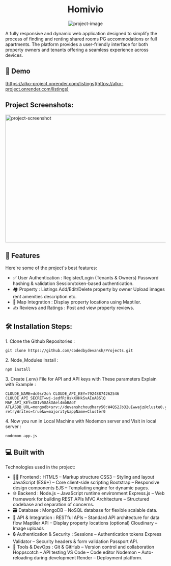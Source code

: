 <h1 align="center" id="title">Homivio</h1>

<p align="center"><img src="https://socialify.git.ci/codedbydevansh/Projects/image?font=Source+Code+Pro&amp;language=1&amp;name=1&amp;owner=1&amp;theme=Auto" alt="project-image"></p>

<p id="description">A fully responsive and dynamic web application designed to simplify the process of finding and renting shared rooms PG accommodations or full apartments. The platform provides a user-friendly interface for both property owners and tenants offering a seamless experience across devices.</p>

<h2>🚀 Demo</h2>

[https://alko-project.onrender.com/listings](https://alko-project.onrender.com/listings)

<h2>Project Screenshots:</h2>

<img src="https://snipboard.io/sdLDUZ.jpg" alt="project-screenshot" width="900" height="400/">

  
  
<h2>🧐 Features</h2>

Here're some of the project's best features:

*   ✅ User Authentication : Register/Login (Tenants & Owners) Password hashing & validation Session/token-based authentication.
*   🏘️ Property : Listings Add/Edit/Delete property by owner Upload images rent amenities description etc.
*   📍 Map Integration : Display property locations using Maptiler.
*   ✍️ Reviews and Ratings : Post and view property reviews.

<h2>🛠️ Installation Steps:</h2>

<p>1. Clone the Github Repositories :</p>

```
git clone https://github.com/codedbydevansh/Projects.git
```

<p>2. Node_Modules Install :</p>

```
npm install
```

<p>3. Create (.env) File for API and API keys with These parameters Explain with Example :</p>

```
CLOUDE_NAME=dc0sr2oh CLOUDE_API_KEY=79248874262546 CLOUDE_API_SECRET=wj-iedfRjOskXXHkSvAIoA8SlQ MAP_API_KEY=X8Iv58AkXAel4mbBAoT   ATLASDB_URL=mongodb+srv://devanshchoudhary50:W4QS2Jb32uIwwajz@cluste0.yt75ic1.mongodb.net/?retryWrites=true&w=majority&appName=Cluster0 
```

<p>4. Now you run in Local Machine with Nodemon server and Visit in local server :</p>

```
nodemon app.js
```

  
  
<h2>💻 Built with</h2>

Technologies used in the project:

*   👨‍💻 Frontend : HTML5 – Markup structure CSS3 – Styling and layout JavaScript (ES6+) – Core client-side scripting Bootstrap – Responsive design components EJS – Templating engine for dynamic pages.
*   🌐 Backend : Node.js – JavaScript runtime environment Express.js – Web framework for building REST APIs MVC Architecture – Structured codebase and separation of concerns.
*   🗃️ Database : MongoDB – NoSQL database for flexible scalable data.
*   🔗 API & Integration : RESTful APIs – Standard API architecture for data flow Maptiler API – Display property locations (optional) Cloudinary – Image uploads
*   🔒 Authentication & Security : Sessions – Authentication tokens Express Validator – Security headers & form validation Passport API.
*   🧪 Tools & DevOps : Git & GitHub – Version control and collaboration Hoppscotch – API testing VS Code – Code editor Nodemon – Auto-reloading during development Render – Deployment platform.